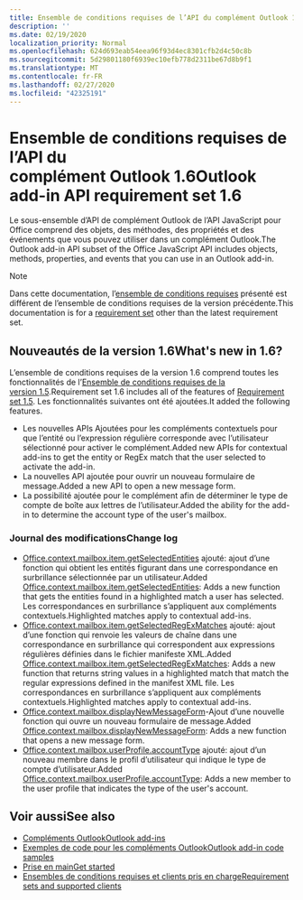 ```yaml
---
title: Ensemble de conditions requises de l’API du complément Outlook 1.6
description: ''
ms.date: 02/19/2020
localization_priority: Normal
ms.openlocfilehash: 624d693eab54eea96f93d4ec8301cfb2d4c50c8b
ms.sourcegitcommit: 5d29801180f6939ec10efb778d2311be67d8b9f1
ms.translationtype: MT
ms.contentlocale: fr-FR
ms.lasthandoff: 02/27/2020
ms.locfileid: "42325191"
---
```

# <a name="outlook-add-in-api-requirement-set-16"></a><span data-ttu-id="59c31-102">Ensemble de conditions requises de l’API du complément Outlook 1.6</span><span class="sxs-lookup"><span data-stu-id="59c31-102">Outlook add-in API requirement set 1.6</span></span>

<span data-ttu-id="59c31-103">Le sous-ensemble d’API de complément Outlook de l’API JavaScript pour Office comprend des objets, des méthodes, des propriétés et des événements que vous pouvez utiliser dans un complément Outlook.</span><span class="sxs-lookup"><span data-stu-id="59c31-103">The Outlook add-in API subset of the Office JavaScript API includes objects, methods, properties, and events that you can use in an Outlook add-in.</span></span>

> [!NOTE]
> <span data-ttu-id="59c31-104">Dans cette documentation, l’[ensemble de conditions requises](/office/dev/add-ins/reference/requirement-sets/outlook-api-requirement-sets) présenté est différent de l’ensemble de conditions requises de la version précédente.</span><span class="sxs-lookup"><span data-stu-id="59c31-104">This documentation is for a [requirement set](/office/dev/add-ins/reference/requirement-sets/outlook-api-requirement-sets) other than the latest requirement set.</span></span>

## <a name="whats-new-in-16"></a><span data-ttu-id="59c31-105">Nouveautés de la version 1.6</span><span class="sxs-lookup"><span data-stu-id="59c31-105">What's new in 1.6?</span></span>

<span data-ttu-id="59c31-106">L’ensemble de conditions requises de la version 1.6 comprend toutes les fonctionnalités de l’[Ensemble de conditions requises de la version 1.5](../requirement-set-1.5/outlook-requirement-set-1.5.md).</span><span class="sxs-lookup"><span data-stu-id="59c31-106">Requirement set 1.6 includes all of the features of [Requirement set 1.5](../requirement-set-1.5/outlook-requirement-set-1.5.md).</span></span> <span data-ttu-id="59c31-107">Les fonctionnalités suivantes ont été ajoutées.</span><span class="sxs-lookup"><span data-stu-id="59c31-107">It added the following features.</span></span>

- <span data-ttu-id="59c31-108">Les nouvelles APIs Ajoutées pour les compléments contextuels pour que l’entité ou l’expression régulière corresponde avec l’utilisateur sélectionné pour activer le complément.</span><span class="sxs-lookup"><span data-stu-id="59c31-108">Added new APIs for contextual add-ins to get the entity or RegEx match that the user selected to activate the add-in.</span></span>
- <span data-ttu-id="59c31-109">La nouvelles API ajoutée pour ouvrir un nouveau formulaire de message.</span><span class="sxs-lookup"><span data-stu-id="59c31-109">Added a new API to open a new message form.</span></span>
- <span data-ttu-id="59c31-110">La possibilité ajoutée pour le complément afin de déterminer le type de compte de boîte aux lettres de l’utilisateur.</span><span class="sxs-lookup"><span data-stu-id="59c31-110">Added the ability for the add-in to determine the account type of the user's mailbox.</span></span>

### <a name="change-log"></a><span data-ttu-id="59c31-111">Journal des modifications</span><span class="sxs-lookup"><span data-stu-id="59c31-111">Change log</span></span>

- <span data-ttu-id="59c31-112">[Office.context.mailbox.item.getSelectedEntities](office.context.mailbox.item.md#methods) ajouté: ajout d’une fonction qui obtient les entités figurant dans une correspondance en surbrillance sélectionnée par un utilisateur.</span><span class="sxs-lookup"><span data-stu-id="59c31-112">Added [Office.context.mailbox.item.getSelectedEntities](office.context.mailbox.item.md#methods): Adds a new function that gets the entities found in a highlighted match a user has selected.</span></span> <span data-ttu-id="59c31-113">Les correspondances en surbrillance s’appliquent aux compléments contextuels.</span><span class="sxs-lookup"><span data-stu-id="59c31-113">Highlighted matches apply to contextual add-ins.</span></span>
- <span data-ttu-id="59c31-114">[Office.context.mailbox.item.getSelectedRegExMatches](office.context.mailbox.item.md#methods) ajouté: ajout d’une fonction qui renvoie les valeurs de chaîne dans une correspondance en surbrillance qui correspondent aux expressions régulières définies dans le fichier manifeste XML.</span><span class="sxs-lookup"><span data-stu-id="59c31-114">Added [Office.context.mailbox.item.getSelectedRegExMatches](office.context.mailbox.item.md#methods): Adds a new function that returns string values in a highlighted match that match the regular expressions defined in the manifest XML file.</span></span> <span data-ttu-id="59c31-115">Les correspondances en surbrillance s’appliquent aux compléments contextuels.</span><span class="sxs-lookup"><span data-stu-id="59c31-115">Highlighted matches apply to contextual add-ins.</span></span>
- <span data-ttu-id="59c31-116">[Office.context.mailbox.displayNewMessageForm](office.context.mailbox.md#methods)-Ajout d’une nouvelle fonction qui ouvre un nouveau formulaire de message.</span><span class="sxs-lookup"><span data-stu-id="59c31-116">Added [Office.context.mailbox.displayNewMessageForm](office.context.mailbox.md#methods): Adds a new function that opens a new message form.</span></span>
- <span data-ttu-id="59c31-117">[Office.context.mailbox.userProfile.accountType](/javascript/api/outlook/office.userprofile?view=outlook-js-1.6#accounttype) ajouté: ajout d’un nouveau membre dans le profil d’utilisateur qui indique le type de compte d’utilisateur.</span><span class="sxs-lookup"><span data-stu-id="59c31-117">Added [Office.context.mailbox.userProfile.accountType](/javascript/api/outlook/office.userprofile?view=outlook-js-1.6#accounttype): Adds a new member to the user profile that indicates the type of the user's account.</span></span>

## <a name="see-also"></a><span data-ttu-id="59c31-118">Voir aussi</span><span class="sxs-lookup"><span data-stu-id="59c31-118">See also</span></span>

- [<span data-ttu-id="59c31-119">Compléments Outlook</span><span class="sxs-lookup"><span data-stu-id="59c31-119">Outlook add-ins</span></span>](../../../outlook/outlook-add-ins-overview.md)
- [<span data-ttu-id="59c31-120">Exemples de code pour les compléments Outlook</span><span class="sxs-lookup"><span data-stu-id="59c31-120">Outlook add-in code samples</span></span>](https://developer.microsoft.com/outlook/gallery/?filterBy=Outlook,Samples,Add-ins)
- [<span data-ttu-id="59c31-121">Prise en main</span><span class="sxs-lookup"><span data-stu-id="59c31-121">Get started</span></span>](../../../quickstarts/outlook-quickstart.md)
- [<span data-ttu-id="59c31-122">Ensembles de conditions requises et clients pris en charge</span><span class="sxs-lookup"><span data-stu-id="59c31-122">Requirement sets and supported clients</span></span>](../../requirement-sets/outlook-api-requirement-sets.md)
